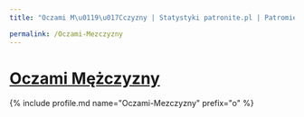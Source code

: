 ```yaml
---
title: "Oczami M\u0119\u017Cczyzny | Statystyki patronite.pl | Patromierz"

permalink: /Oczami-Mezczyzny
---
```


# [Oczami Mężczyzny](https://patronite.pl/Oczami-Mezczyzny)

{% include profile.md name="Oczami-Mezczyzny" prefix="o" %}
